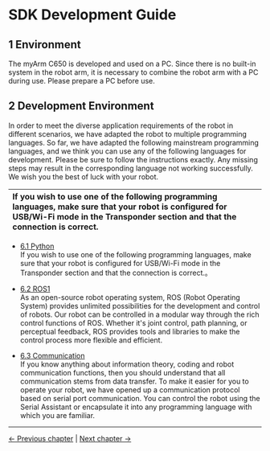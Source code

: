 # SDK Development Guide

## 1 Environment

The myArm C650 is developed and used on a PC. Since there is no built-in system in the robot arm, it is necessary to combine the robot arm with a PC during use. Please prepare a PC before use.

## 2 Development Environment

In order to meet the diverse application requirements of the robot in different scenarios, we have adapted the robot to multiple programming languages. So far, we have adapted the following mainstream programming languages, and we think you can use any of the following languages for development. Please be sure to follow the instructions exactly. Any missing steps may result in the corresponding language not working successfully. We wish you the best of luck with your robot.

| **If you wish to use one of the following programming languages, make sure that your robot is configured for USB/Wi-Fi mode in the Transponder section and that the connection is correct.** |
| :-------------------------------------------------------------------------------------------------------------|

- [6.1 Python](./6.1-BasedOnPythonDevelopmentAndUse/1_download.md)<br>
  If you wish to use one of the following programming languages, make sure that your robot is configured for USB/Wi-Fi mode in the Transponder section and that the connection is correct.。<br>
  
- [6.2 ROS1](./6.2-DevelopmentAndUseBasedOnROS1/1_download.md)<br>
  As an open-source robot operating system, ROS (Robot Operating System) provides unlimited possibilities for the development and control of robots. Our robot can be controlled in a modular way through the rich control functions of ROS. Whether it's joint control, path planning, or perceptual feedback, ROS provides tools and libraries to make the control process more flexible and efficient.</br>

- [6.3 Communication](./6.4-DevelopmentBasedOnCommunicationProtocolPackage/6.4.1-CommunicationDoc.md)<br>
  If you know anything about information theory, coding and robot communication functions, then you should understand that all communication stems from data transfer. To make it easier for you to operate your robot, we have opened up a communication protocol based on serial port communication. You can control the robot using the Serial Assistant or encapsulate it into any programming language with which you are familiar.

---

[← Previous chapter](../5-BasicFunctions/5.1-Minirobot/README.md) | [Next chapter →](../7-SuccessfulCases/7-SuccessfulCases.md)